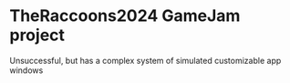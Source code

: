 # TheRaccoons2024 GameJam project
Unsuccessful, but has a complex system of simulated customizable app windows
